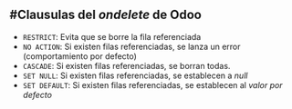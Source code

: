 #Clausulas del *ondelete* de Odoo
---

* ```RESTRICT```: Evita que se borre la fila referenciada
* ```NO ACTION```: Si existen filas referenciadas, se lanza un error (comportamiento por defecto)
* ```CASCADE```: Si existen filas referenciadas, se borran todas.
* ```SET NULL```: Si existen filas referenciadas, se establecen a *null*
* ```SET DEFAULT```: Si existen filas referenciadas, se establecen al *valor por defecto*

